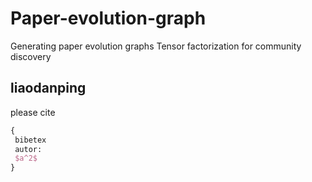 # Paper-evolution-graph
Generating paper evolution graphs
Tensor factorization for community discovery    

## liaodanping

please cite

```latex
{
 bibetex
 autor:
 $a^2$
}
```